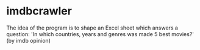 # imdbcrawler
The idea of the program is to shape an Excel sheet which answers a question: 'In which countries, years and genres was made 5 best movies?' (by imdb opinion)
